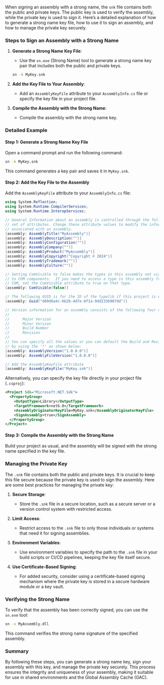 When signing an assembly with a strong name, the `snk` file contains both the public and private keys. The public key is used to verify the assembly, while the private key is used to sign it. Here’s a detailed explanation of how to generate a strong name key file, how to use it to sign an assembly, and how to manage the private key securely.

### Steps to Sign an Assembly with a Strong Name

1. **Generate a Strong Name Key File**:
   - Use the `sn.exe` (Strong Name) tool to generate a strong name key pair that includes both the public and private keys.

   ```sh
   sn -k MyKey.snk
   ```

2. **Add the Key File to Your Assembly**:
   - Add an `AssemblyKeyFile` attribute to your `AssemblyInfo.cs` file or specify the key file in your project file.

3. **Compile the Assembly with the Strong Name**:
   - Compile the assembly with the strong name key.

### Detailed Example

#### Step 1: Generate a Strong Name Key File

Open a command prompt and run the following command:

```sh
sn -k MyKey.snk
```

This command generates a key pair and saves it in `MyKey.snk`.

#### Step 2: Add the Key File to the Assembly

Add the `AssemblyKeyFile` attribute to your `AssemblyInfo.cs` file:

```csharp
using System.Reflection;
using System.Runtime.CompilerServices;
using System.Runtime.InteropServices;

// General Information about an assembly is controlled through the following 
// set of attributes. Change these attribute values to modify the information
// associated with an assembly.
[assembly: AssemblyTitle("MyAssembly")]
[assembly: AssemblyDescription("")]
[assembly: AssemblyConfiguration("")]
[assembly: AssemblyCompany("")]
[assembly: AssemblyProduct("MyAssembly")]
[assembly: AssemblyCopyright("Copyright © 2024")]
[assembly: AssemblyTrademark("")]
[assembly: AssemblyCulture("")]

// Setting ComVisible to false makes the types in this assembly not visible 
// to COM components.  If you need to access a type in this assembly from 
// COM, set the ComVisible attribute to true on that type.
[assembly: ComVisible(false)]

// The following GUID is for the ID of the typelib if this project is exposed to COM
[assembly: Guid("d69d6a4c-6b2b-4d7e-8f1a-9dd233b987dd")]

// Version information for an assembly consists of the following four values:
//
//      Major Version
//      Minor Version 
//      Build Number
//      Revision
//
// You can specify all the values or you can default the Build and Revision Numbers 
// by using the '*' as shown below:
[assembly: AssemblyVersion("1.0.0.0")]
[assembly: AssemblyFileVersion("1.0.0.0")]

// Add the AssemblyKeyFile attribute
[assembly: AssemblyKeyFile("MyKey.snk")]
```

Alternatively, you can specify the key file directly in your project file (`.csproj`):

```xml
<Project Sdk="Microsoft.NET.Sdk">
  <PropertyGroup>
    <OutputType>Library</OutputType>
    <TargetFramework>net6.0</TargetFramework>
    <AssemblyOriginatorKeyFile>MyKey.snk</AssemblyOriginatorKeyFile>
    <SignAssembly>true</SignAssembly>
  </PropertyGroup>
</Project>
```

#### Step 3: Compile the Assembly with the Strong Name

Build your project as usual, and the assembly will be signed with the strong name specified in the key file.

### Managing the Private Key

The `.snk` file contains both the public and private keys. It is crucial to keep this file secure because the private key is used to sign the assembly. Here are some best practices for managing the private key:

1. **Secure Storage**:
   - Store the `.snk` file in a secure location, such as a secure server or a version control system with restricted access.

2. **Limit Access**:
   - Restrict access to the `.snk` file to only those individuals or systems that need it for signing assemblies.

3. **Environment Variables**:
   - Use environment variables to specify the path to the `.snk` file in your build scripts or CI/CD pipelines, keeping the key file itself secure.

4. **Use Certificate-Based Signing**:
   - For added security, consider using a certificate-based signing mechanism where the private key is stored in a secure hardware module or a key vault.

### Verifying the Strong Name

To verify that the assembly has been correctly signed, you can use the `sn.exe` tool:

```sh
sn -v MyAssembly.dll
```

This command verifies the strong name signature of the specified assembly.

### Summary

By following these steps, you can generate a strong name key, sign your assembly with this key, and manage the private key securely. This process ensures the integrity and uniqueness of your assembly, making it suitable for use in shared environments and the Global Assembly Cache (GAC).